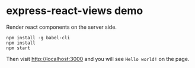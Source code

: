 express-react-views demo
========================

Render react components on the server side.

```
npm install -g babel-cli
npm install
npm start
```

Then visit <http://localhost:3000> and you will see `Hello world!` on the page.